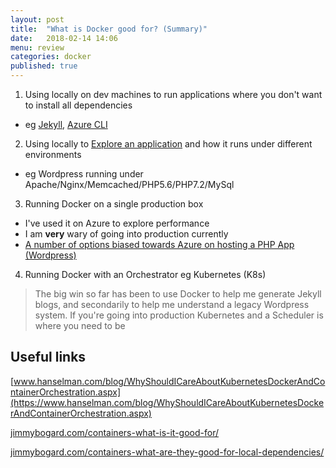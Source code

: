 ```yaml
---
layout: post
title:  "What is Docker good for? (Summary)"
date:   2018-02-14 14:06
menu: review
categories: docker 
published: true 
---
```




1. Using locally on dev machines to run applications where you don't want to install all dependencies
  - eg [Jekyll](/jekyl/2018/01/25/Jekyll-and-Docker.html), [Azure CLI](https://hub.docker.com/r/microsoft/azure-cli/)
2. Using locally to [Explore an application](/docker/2018/02/01/Wordpress-on-Docker.html) and how it runs under different environments
  - eg Wordpress running under Apache/Nginx/Memcached/PHP5.6/PHP7.2/MySql
3. Running Docker on a single production box
  - I've used it on Azure to explore performance
  - I am **very** wary of going into production currently 
  - [A number of options biased towards Azure on hosting a PHP App (Wordpress)](/wordpress/2018/02/14/Where-to-host-wordpress.html) 
  4. Running Docker with an Orchestrator eg Kubernetes (K8s)

> The big win so far has been to use Docker to help me generate Jekyll blogs, and secondarily to help me understand a legacy Wordpress system.
> If you're going into production Kubernetes and a Scheduler is where you need to be 

## Useful links
[www.hanselman.com/blog/WhyShouldICareAboutKubernetesDockerAndContainerOrchestration.aspx](https://www.hanselman.com/blog/WhyShouldICareAboutKubernetesDockerAndContainerOrchestration.aspx)

[jimmybogard.com/containers-what-is-it-good-for/](https://jimmybogard.com/containers-what-is-it-good-for/)

[jimmybogard.com/containers-what-are-they-good-for-local-dependencies/](https://jimmybogard.com/containers-what-are-they-good-for-local-dependencies/)